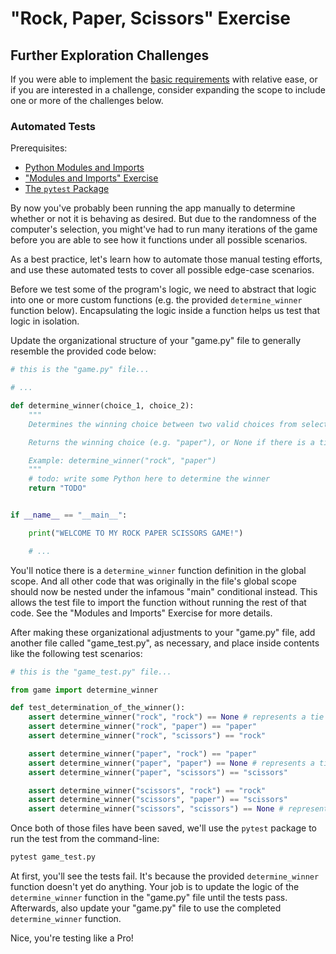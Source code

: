 # "Rock, Paper, Scissors" Exercise

## Further Exploration Challenges

If you were able to implement the [basic requirements](README.md) with relative ease, or if you are interested in a challenge, consider expanding the scope to include one or more of the challenges below.

### Automated Tests

Prerequisites:
  + [Python Modules and Imports](/notes/python/modules/README.md)
  + ["Modules and Imports" Exercise](/exercises/modules-and-imports/README.md)
  + [The `pytest` Package](/notes/python/packages/pytest.md)

By now you've probably been running the app manually to determine whether or not it is behaving as desired. But due to the randomness of the computer's selection, you might've had to run many iterations of the game before you are able to see how it functions under all possible scenarios.

As a best practice, let's learn how to automate those manual testing efforts, and use these automated tests to cover all possible edge-case scenarios.

Before we test some of the program's logic, we need to abstract that logic into one or more custom functions (e.g. the provided `determine_winner` function below). Encapsulating the logic inside a function helps us test that logic in isolation.


Update the organizational structure of your "game.py" file to generally resemble the provided code below:

```py
# this is the "game.py" file...

# ...

def determine_winner(choice_1, choice_2):
    """
    Determines the winning choice between two valid choices from selectable options: "rock", "paper", or "scissors".

    Returns the winning choice (e.g. "paper"), or None if there is a tie.

    Example: determine_winner("rock", "paper")
    """
    # todo: write some Python here to determine the winner
    return "TODO"


if __name__ == "__main__":

    print("WELCOME TO MY ROCK PAPER SCISSORS GAME!")

    # ...

```

You'll notice there is a `determine_winner` function definition in the global scope. And all other code that was originally in the file's global scope should now be nested under the infamous "main" conditional instead. This allows the test file to import the function without running the rest of that code. See the "Modules and Imports" Exercise for more details.

After making these organizational adjustments to your "game.py" file, add another file called "game_test.py", as necessary, and place inside contents like the following test scenarios:


```py
# this is the "game_test.py" file...

from game import determine_winner

def test_determination_of_the_winner():
    assert determine_winner("rock", "rock") == None # represents a tie
    assert determine_winner("rock", "paper") == "paper"
    assert determine_winner("rock", "scissors") == "rock"

    assert determine_winner("paper", "rock") == "paper"
    assert determine_winner("paper", "paper") == None # represents a tie
    assert determine_winner("paper", "scissors") == "scissors"

    assert determine_winner("scissors", "rock") == "rock"
    assert determine_winner("scissors", "paper") == "scissors"
    assert determine_winner("scissors", "scissors") == None # represents a tie

```

Once both of those files have been saved, we'll use the `pytest` package to run the test from the command-line:

```sh
pytest game_test.py
```

At first, you'll see the tests fail. It's because the provided `determine_winner` function doesn't yet do anything. Your job is to update the logic of the `determine_winner` function in the "game.py" file until the tests pass. Afterwards, also update your "game.py" file to use the completed `determine_winner` function.

Nice, you're testing like a Pro!
